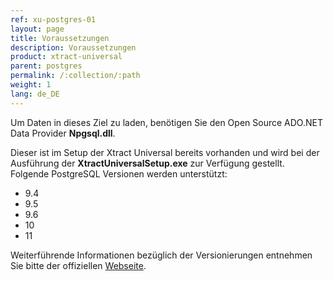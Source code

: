 ```yaml
---
ref: xu-postgres-01
layout: page
title: Voraussetzungen
description: Voraussetzungen
product: xtract-universal
parent: postgres
permalink: /:collection/:path
weight: 1
lang: de_DE
---
```


Um Daten in dieses Ziel zu laden, benötigen Sie den Open Source ADO.NET Data Provider **Npgsql.dll**.

Dieser ist im Setup der Xtract Universal bereits vorhanden und wird bei der Ausführung der **XtractUniversalSetup.exe** zur Verfügung gestellt. Folgende PostgreSQL Versionen werden unterstützt:

- 9.4
- 9.5
- 9.6
- 10
- 11

Weiterführende Informationen bezüglich der Versionierungen entnehmen Sie bitte der offiziellen [Webseite](https://www.postgresql.org/support/versioning/).





